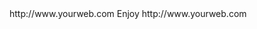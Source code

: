 <? xml version="1.0" ?>
<rss version="2.0">
<channel>
<title>*Freemedia News*</title>
<description></description>
<link>http://www.yourweb.com</link>
<item>
<title>****** UPDATE Server Offline For all builds, NEW DROID BUDDY app for all your app entertainment go check it out in WIZPLUS APPS, ANY PROBLEMS PLEASE CONTACT WIZPLUS ADMIN****** Please install your device buffer settings after update******</title>
<description> Enjoy </description>
<link>http://www.yourweb.com</link>
</channel>
</rss>
